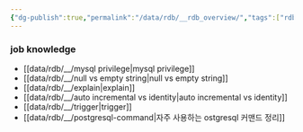 ```yaml
---
{"dg-publish":true,"permalink":"/data/rdb/__rdb_overview/","tags":["rdb","overview"],"created":"","updated":""}
---
```



### job knowledge
- [[data/rdb/__/mysql privilege\|mysql privilege]]
- [[data/rdb/__/null vs empty string\|null vs empty string]]
- [[data/rdb/__/explain\|explain]]
- [[data/rdb/__/auto incremental vs identity\|auto incremental vs identity]]
- [[data/rdb/__/trigger\|trigger]]
- [[data/rdb/__/postgresql-command\|자주 사용하는 ostgresql 커맨드 정리]]
